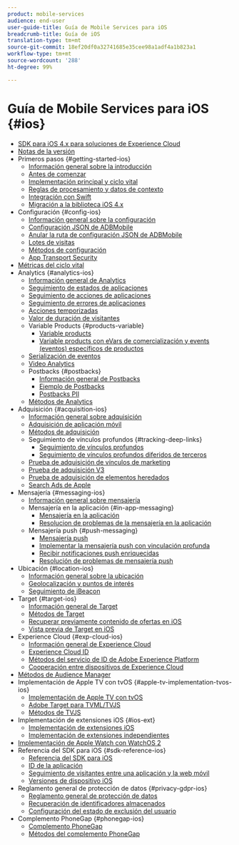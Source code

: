 ```yaml
---
product: mobile-services
audience: end-user
user-guide-title: Guía de Mobile Services para iOS
breadcrumb-title: Guía de iOS
translation-type: tm+mt
source-git-commit: 18ef20df0a32741685e35cee98a1adf4a1b823a1
workflow-type: tm+mt
source-wordcount: '288'
ht-degree: 99%

---
```



# Guía de Mobile Services para iOS {#ios}

+ [SDK para iOS 4.x para soluciones de Experience Cloud](overview.md)
+ [Notas de la versión](rel-notes.md)
+ Primeros pasos {#getting-started-ios}
   + [Información general sobre la introducción](getting-started/getting-started.md)
   + [Antes de comenzar](getting-started/requirements.md)
   + [Implementación principal y ciclo vital](getting-started/dev-qs.md)
   + [Reglas de procesamiento y datos de contexto](getting-started/proc-rules.md)
   + [Integración con Swift](getting-started/swift-integration.md)
   + [Migración a la biblioteca iOS 4.x](getting-started/migration-v3.md)
+ Configuración {#config-ios}
   + [Información general sobre la configuración](configuration/configuration.md)
   + [Configuración JSON de ADBMobile](configuration/json-config/json-config.md)
   + [Anular la ruta de configuración JSON de ADBMobile](configuration/json-config/json-config-remote.md)
   + [Lotes de visitas](configuration/hit-batching.md)
   + [Métodos de configuración](configuration/sdk-methods.md)
   + [App Transport Security](configuration/app-transport-security.md)
+ [Métricas del ciclo vital](metrics.md)
+ Analytics {#analytics-ios}
   + [Información general de Analytics](analytics-main/analytics-main.md)
   + [Seguimiento de estados de aplicaciones](analytics-main/states.md)
   + [Seguimiento de acciones de aplicaciones](analytics-main/actions.md)
   + [Seguimiento de errores de aplicaciones](analytics-main/crashes.md)
   + [Acciones temporizadas](analytics-main/timed-actions.md)
   + [Valor de duración de visitantes](analytics-main/lifetime-value.md)
   + Variable Products {#products-variable}
      + [Variable products](analytics-main/products/products.md)
      + [Variable products con eVars de comercialización y events (eventos) específicos de productos](analytics-main/products/products-variable-evars-events.md)
   + [Serialización de eventos](analytics-main/event-serialization.md)
   + [Video Analytics](analytics-main/video-qs.md)
   + Postbacks {#postbacks}
      + [Información general de Postbacks](analytics-main/postback/postback.md)
      + [Ejemplo de Postbacks](analytics-main/postback/postback-example.md)
      + [Postbacks PII ](analytics-main/postback/c-pii-postbacks.md)
   + [Métodos de Analytics](analytics-main/analytics-methods.md)
+ Adquisición {#acquisition-ios}
   + [Información general sobre adquisición](acquisition-main/acquisition-main.md)
   + [Adquisición de aplicación móvil](acquisition-main/acquisition.md)
   + [Métodos de adquisición](acquisition-main/c-acquisition-methods.md)
   + Seguimiento de vínculos profundos {#tracking-deep-links}
      + [Seguimiento de vínculos profundos](acquisition-main/tracking-deep-links/tracking-deep-links.md)
      + [Seguimiento de vínculos profundos diferidos de terceros](acquisition-main/tracking-deep-links/c-tracking-3rd-party-deep-deferred-links.md)
   + [Prueba de adquisición de vínculos de marketing](acquisition-main/t-testing-marketing-link-acquisition.md)
   + [Prueba de adquisición V3](acquisition-main/t-testing-version-3-acquisition.md)
   + [Prueba de adquisición de elementos heredados](acquisition-main/t-testing-acquisition.md)
   + [Search Ads de Apple](acquisition-main/c-apple-search-ads.md)
+ Mensajería {#messaging-ios}
   + [Información general sobre mensajería](messaging-main/messaging-main.md)
   + Mensajería en la aplicación {#in-app-messaging}
      + [Mensajería en la aplicación](messaging-main/messaging/messaging.md)
      + [Resolucion de problemas de la mensajería en la aplicación](messaging-main/messaging/in-apps-ts.md)
   + Mensajería push {#push-messaging}
      + [Mensajería push](messaging-main/push-messaging/push-messaging.md)
      + [Implementar la mensajería push con vinculación profunda](messaging-main/push-messaging/t-mob-imp-push-deeplinking-ios-4x.md)
      + [Recibir notificaciones push enriquecidas](messaging-main/push-messaging/c-set-up-rich-push-notif-ios.md)
      + [Resolución de problemas de mensajería push ](messaging-main/push-messaging/c-troubleshooting-push-messaging.md)
+ Ubicación {#location-ios}
   + [Información general sobre la ubicación](location/location.md)
   + [Geolocalización y puntos de interés](location/geo-poi.md)
   + [Seguimiento de iBeacon](location/ibeacon.md)
+ Target {#target-ios}
   + [Información general de Target](target-main/target-main.md)
   + [Métodos de Target](target-main/c-target-methods.md)
   + [Recuperar previamente contenido de ofertas en iOS](target-main/c-mob-target-prefetch-ios.md)
   + [Vista previa de Target en iOS](target-main/c-mob-target-preview-ios.md)
+ Experience Cloud {#exp-cloud-ios}
   + [Información general de Experience Cloud](marketing-cloud/marketing-cloud.md)
   + [Experience Cloud ID](marketing-cloud/mcvid.md)
   + [Métodos del servicio de ID de Adobe Experience Platform](marketing-cloud/mc-methods.md)
   + [Cooperación entre dispositivos de Experience Cloud](marketing-cloud/t-mob-mc-device-coop-ios-.md)
+ [Métodos de Audience Manager](amm/aam-methods.md)
+ Implementación de Apple TV con tvOS {#apple-tv-implementation-tvos-ios}
   + [Implementación de Apple TV con tvOS](apple-tv-implementation-tvos/apple-tv-implementation-tvos.md)
   + [Adobe Target para TVML/TVJS](apple-tv-implementation-tvos/target-for-tvml-tvjs.md)
   + [Métodos de TVJS](apple-tv-implementation-tvos/tvjs-methods.md)
+ Implementación de extensiones iOS {#ios-ext}
   + [Implementación de extensiones iOS](ios-ext/ios-ext.md)
   + [Implementación de extensiones independientes](ios-ext/c-stand-alone-extension-implementation.md)
+ [Implementación de Apple Watch con WatchOS 2](apple-watch-implementation-watchkit.md)
+ Referencia del SDK para iOS {#sdk-reference-ios}
   + [Referencia del SDK para iOS ](reference/reference.md)
   + [ID de la aplicación](reference/app-ids.md)
   + [Seguimiento de visitantes entre una aplicación y la web móvil](reference/hybrid-app.md)
   + [Versiones de dispositivo iOS ](reference/device-versions.md)
+ Reglamento general de protección de datos {#privacy-gdpr-ios}
   + [Reglamento general de protección de datos](c-mob-privacy-gdpr-ios/c-mob-privacy-gdpr-ios.md)
   + [Recuperación de identificadores almacenados](c-mob-privacy-gdpr-ios/c-mob-gdpr-ret-stored-ids-ios.md)
   + [Configuración del estado de exclusión del usuario](c-mob-privacy-gdpr-ios/privacy.md)
+ Complemento PhoneGap {#phonegap-ios}
   + [Complemento PhoneGap](phonegap/phonegap.md)
   + [Métodos del complemento PhoneGap](phonegap/phonegap-methods.md)
